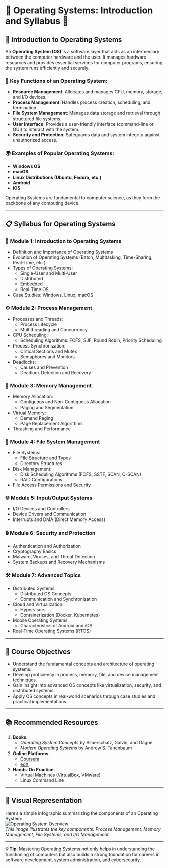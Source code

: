 # 🌟 Operating Systems: Introduction and Syllabus 🌟

## 📖 Introduction to Operating Systems

An **Operating System (OS)** is a software layer that acts as an intermediary between the computer hardware and the user. It manages hardware resources and provides essential services for computer programs, ensuring the system runs efficiently and securely. 

### 🔑 Key Functions of an Operating System:
- **Resource Management**: Allocates and manages CPU, memory, storage, and I/O devices.
- **Process Management**: Handles process creation, scheduling, and termination.
- **File System Management**: Manages data storage and retrieval through structured file systems.
- **User Interface**: Provides a user-friendly interface (command-line or GUI) to interact with the system.
- **Security and Protection**: Safeguards data and system integrity against unauthorized access.

### 🌍 Examples of Popular Operating Systems:
- **Windows OS**
- **macOS**
- **Linux Distributions (Ubuntu, Fedora, etc.)**
- **Android**
- **iOS**

Operating Systems are fundamental to computer science, as they form the backbone of any computing device.

---

## 📋 Syllabus for Operating Systems

### 🧩 **Module 1: Introduction to Operating Systems**
- Definition and Importance of Operating Systems
- Evolution of Operating Systems (Batch, Multitasking, Time-Sharing, Real-Time, etc.)
- Types of Operating Systems:
  - Single-User and Multi-User
  - Distributed
  - Embedded
  - Real-Time OS
- Case Studies: Windows, Linux, macOS

### ⚙️ **Module 2: Process Management**
- Processes and Threads:
  - Process Lifecycle
  - Multithreading and Concurrency
- CPU Scheduling:
  - Scheduling Algorithms: FCFS, SJF, Round Robin, Priority Scheduling
- Process Synchronization:
  - Critical Sections and Mutex
  - Semaphores and Monitors
- Deadlocks:
  - Causes and Prevention
  - Deadlock Detection and Recovery

### 💾 **Module 3: Memory Management**
- Memory Allocation:
  - Contiguous and Non-Contiguous Allocation
  - Paging and Segmentation
- Virtual Memory:
  - Demand Paging
  - Page Replacement Algorithms
- Thrashing and Performance

### 📂 **Module 4: File System Management**
- File Systems:
  - File Structure and Types
  - Directory Structures
- Disk Management:
  - Disk Scheduling Algorithms (FCFS, SSTF, SCAN, C-SCAN)
  - RAID Configurations
- File Access Permissions and Security

### 🌐 **Module 5: Input/Output Systems**
- I/O Devices and Controllers
- Device Drivers and Communication
- Interrupts and DMA (Direct Memory Access)

### 🔒 **Module 6: Security and Protection**
- Authentication and Authorization
- Cryptography Basics
- Malware, Viruses, and Threat Detection
- System Backups and Recovery Mechanisms

### 🛠️ **Module 7: Advanced Topics**
- Distributed Systems:
  - Distributed OS Concepts
  - Communication and Synchronization
- Cloud and Virtualization:
  - Hypervisors
  - Containerization (Docker, Kubernetes)
- Mobile Operating Systems:
  - Characteristics of Android and iOS
- Real-Time Operating Systems (RTOS)

---

## 🎯 Course Objectives
- Understand the fundamental concepts and architecture of operating systems.
- Develop proficiency in process, memory, file, and device management techniques.
- Gain insight into advanced OS concepts like virtualization, security, and distributed systems.
- Apply OS concepts in real-world scenarios through case studies and practical implementations.

---

## 📚 Recommended Resources
1. **Books**:
   - *Operating System Concepts* by Silberschatz, Galvin, and Gagne
   - *Modern Operating Systems* by Andrew S. Tanenbaum
2. **Online Platforms**:
   - [Coursera](https://www.coursera.org/)
   - [edX](https://www.edx.org/)
3. **Hands-On Practice**:
   - Virtual Machines (VirtualBox, VMware)
   - Linux Command Line

---

## 🌈 Visual Representation

Here’s a simple infographic summarizing the components of an Operating System:  
![Operating System Overview](https://images.javatpoint.com/operating-system/images/components-of-operating-system.png)  
*This image illustrates the key components: Process Management, Memory Management, File Systems, and I/O Management.*

---

**💡 Tip**: Mastering Operating Systems not only helps in understanding the functioning of computers but also builds a strong foundation for careers in software development, system administration, and cybersecurity.

